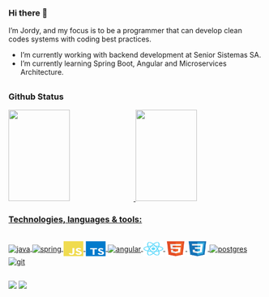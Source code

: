 ### Hi there 👋

I’m Jordy, and my focus is to be a programmer that can develop clean codes systems with coding best practices.
-  I’m currently working with backend development at Senior Sistemas SA.
-  I’m currently learning Spring Boot, Angular and Microservices Architecture.

 ##

### Github Status

  <a href="https://github.com/jordyfelipe">
  <img  width="49%" height="180em" src="https://github-readme-stats.vercel.app/api?username=jordyfelipe&show_icons=true&hide_border=true&theme=react&include_all_commits=true&count_private=true"/>
  <img width="49%" height="180em" src="https://github-readme-stats.vercel.app/api/top-langs/?username=jordyfelipe&layout=compact&langs_count=8&count_private=true&hide_border=true&theme=react"/>
  
  ### Technologies, languages & tools: 
<div style="display: inline_block"><br>
  <img align="center" alt="java" height="30" width="40" src="https://cdn.jsdelivr.net/gh/devicons/devicon/icons/java/java-plain-wordmark.svg">
  <img align="center" alt="spring" height="30" width="40" src="https://cdn.jsdelivr.net/gh/devicons/devicon/icons/spring/spring-original-wordmark.svg">
  <img align="center" alt="js" height="30" width="40" src="https://raw.githubusercontent.com/devicons/devicon/master/icons/javascript/javascript-plain.svg">
  <img align="center" alt="ts" height="30" width="40" src="https://raw.githubusercontent.com/devicons/devicon/master/icons/typescript/typescript-plain.svg">
  <img align="center" alt="angular" height="30" width="40" src="https://cdn.jsdelivr.net/gh/devicons/devicon/icons/angularjs/angularjs-original.svg">
  <img align="center" alt="react" height="30" width="40" src="https://raw.githubusercontent.com/devicons/devicon/master/icons/react/react-original.svg">
  <img align="center" alt="html" height="30" width="40" src="https://raw.githubusercontent.com/devicons/devicon/master/icons/html5/html5-original.svg">
  <img align="center" alt="css" height="30" width="40" src="https://raw.githubusercontent.com/devicons/devicon/master/icons/css3/css3-original.svg">
  <img align="center" alt="postgres" height="30" width="40" src="https://cdn.jsdelivr.net/gh/devicons/devicon/icons/postgresql/postgresql-original.svg">
  <img align="center" alt="git" height="30" width="40" src="https://cdn.jsdelivr.net/gh/devicons/devicon/icons/git/git-original.svg">
  
</div>
  
  ##
  
<div> 
  <a href="https://www.instagram.com/jordy_felipe/" target="_blank"><img src="https://img.shields.io/badge/-Instagram-%23E4405F?style=for-the-badge&logo=instagram&logoColor=white" target="_blank"></a>
  <a href="https://www.linkedin.com/in/jordy-felipe-da-silva-174506159" target="_blank"><img src="https://img.shields.io/badge/-LinkedIn-%230077B5?style=for-the-badge&logo=linkedin&logoColor=white" target="_blank"></a> 
</div>
